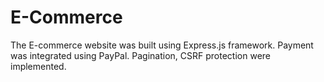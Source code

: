 # E-Commerce
The E-commerce website was built using Express.js framework. Payment was integrated using PayPal. Pagination, CSRF protection were implemented.
